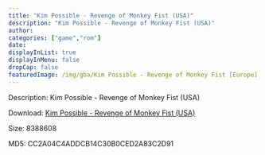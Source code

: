 ```yaml
---
title: "Kim Possible - Revenge of Monkey Fist (USA)"
description: "Kim Possible - Revenge of Monkey Fist (USA)"
author: 
categories: ["game","rom"]
date: 
displayInList: true
displayInMenu: false
dropCap: false
featuredImage: /img/gba/Kim Possible - Revenge of Monkey Fist [Europe].jpg
---
```


Description: Kim Possible - Revenge of Monkey Fist (USA)

Download: <a style="text-decoration:underline;" href="https://mega.nz/#!KGIgkAgI!skioYOr3RsE9vmU-56bYgFTSis_8p4uZ-dwHlGeU2mw" target = "_blank" rel = "nofollow" > Kim Possible - Revenge of Monkey Fist (USA)</a>

Size: 8388608

MD5: CC2A04C4ADDCB14C30B0CED2A83C2D91

